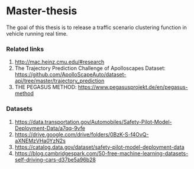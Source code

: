 # Master-thesis
The goal of this thesis is to release a traffic scenario clustering function in vehicle running real time.


### Related links
1. http://mac.heinz.cmu.edu/#research
2. The Trajectory Prediction Challenge of Apolloscapes Dataset:
https://github.com/ApolloScapeAuto/dataset-api/tree/master/trajectory_prediction
3. THE PEGASUS METHOD: https://www.pegasusprojekt.de/en/pegasus-method


### Datasets
1. https://data.transportation.gov/Automobiles/Safety-Pilot-Model-Deployment-Data/a7qq-9vfe
2. https://drive.google.com/drive/folders/0BzK-S-f4OvQ-aXNEMzVHa0YzN2s
3. https://catalog.data.gov/dataset/safety-pilot-model-deployment-data
4. https://blog.cambridgespark.com/50-free-machine-learning-datasets-self-driving-cars-d37be5a96b28

